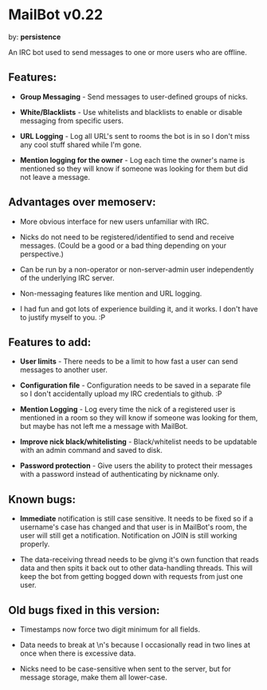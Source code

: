 MailBot v0.22
=============
by: **persistence**

An IRC bot used to send messages to one or more users who are offline. 

Features:
---------
* **Group Messaging** - Send messages to user-defined groups of nicks.

* **White/Blacklists** - Use whitelists and blacklists to enable or disable messaging from specific users.

* **URL Logging** - Log all URL's sent to rooms the bot is in so I don't miss any cool stuff shared while I'm gone.

* **Mention logging for the owner** - Log each time the owner's name is mentioned so they will know if someone was looking for them but did not leave a message.


Advantages over memoserv:
-------------------------
* More obvious interface for new users unfamiliar with IRC.

* Nicks do not need to be registered/identified to send and receive messages. (Could be a good or a bad thing depending on your perspective.)

* Can be run by a non-operator or non-server-admin user independently of the underlying IRC server.

* Non-messaging features like mention and URL logging.

* I had fun and got lots of experience building it, and it works. I don't have to justify myself to you. :P


Features to add:
----------------
* **User limits** - There needs to be a limit to how fast a user can send messages to another user.

* **Configuration file** - Configuration needs to be saved in a separate file so I don't accidentally upload my IRC credentials to github. :P

* **Mention Logging** - Log every time the nick of a registered user is mentioned in a room so they will know if someone was looking for them, but maybe has not left me a message with MailBot.

* **Improve nick black/whitelisting** - Black/whitelist needs to be updatable with an admin command and saved to disk.

* **Password protection** - Give users the ability to protect their messages with a password instead of authenticating by nickname only.


Known bugs:
-----------
* **Immediate** notification is still case sensitive. It needs to be fixed so if a username's case has changed and that user is in MailBot's room, the user will still get a notification. Notification on JOIN is still working properly.

* The data-receiving thread needs to be givng it's own function that reads data and then spits it back out to other data-handling threads. This will keep the bot from getting bogged down with requests from just one user.


Old bugs fixed in this version:
-------------------------------
* Timestamps now force two digit minimum for all fields.

* Data needs to break at \n's because I occasionally read in two lines at once when there is excessive data.

* Nicks need to be case-sensitive when sent to the server, but for message storage, make them all lower-case.